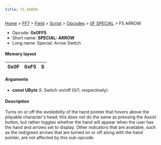 ```yaml
---
title: F5_ARROW
---
```


[Home](../../../../../Main_Page.md) > [FF7](../../../../../FF7.md) > [Field](../../../../Field.md) > [Script](../../../Script.md) > [Opcodes](../../Opcodes.md) > [0F SPECIAL](../0F_SPECIAL.md) > F5 ARROW

-   Opcode: **0x0FF5**
-   Short name: **SPECIAL: ARROW**
-   Long name: Special: Arrow Switch

#### Memory layout

| 0x0F | 0xF5 | S   |
|------|------|-----|

#### Arguments

-   **const UByte** *S*: Switch on/off (0/1, respectively).

#### Description

Turns on or off the *availability* of the hand pointer that hovers above the playable character's head; this does not do the same as pressing the Assist button, but rather toggles whether the hand will appear when the user has the hand and arrows set to display. Other indicators that are available, such as the red/green arrows that are turned on or off along with the hand pointer, are not affected by this sub-opcode.
